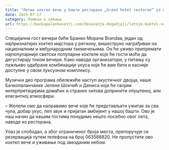 ```yaml
---
title: "Летње коктел вече у башти ресторана „Grand hotel restoran“ уз живу музику"
date: 2025-07-17
category: Помени и сећања
url: https://backapalankavesti.com/desavanja-dogadjaji/letnje-koktel-vece-u-basti-restorana-grand-hotel-restoran/
---
```


Специјални гост вечери биће Бранко Морача Brandaa, један од најпризнатијих коктел мајстора у региону, вишеструко награђиван на националним и међународним такмичењима. Он ће уживо припремати најпопуларније светски популарне коктеле које ће гости моћи да дегустирају током вечери. Како наводе организатори, у питању су пажљиво одабране комбинације укуса које ће вам бити и касније доступне у овом луксузном комплексу.

Музички део програма обележиће наступ акустичног двојца, наше Бачкопаланчанке Јелене Шокчић и Дениса који ће својим интерпретацијама домаћих и страних хитова допринети опуштеној, али елегантној атмосфери.

– Желели смо да направимо вече које ће представљати ужитак за сва чула, добар укус, леп звук и пријатан амбијент у нашој башти. Ово је наш начин да нашим гостима понудимо нешто посебно овог лета, наводе из ресторана.

Улаз је слободан, а због ограниченог броја места, препоручује се резервација путем телефона на број 063588820. Не пропустите ово коктел вече и уживање под звезданим небом.
